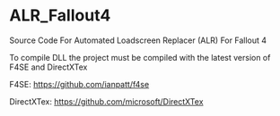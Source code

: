 # ALR_Fallout4
Source Code For Automated Loadscreen Replacer (ALR) For Fallout 4

To compile DLL the project must be compiled with the latest version of F4SE and DirectXTex 

F4SE: https://github.com/ianpatt/f4se

DirectXTex: https://github.com/microsoft/DirectXTex
